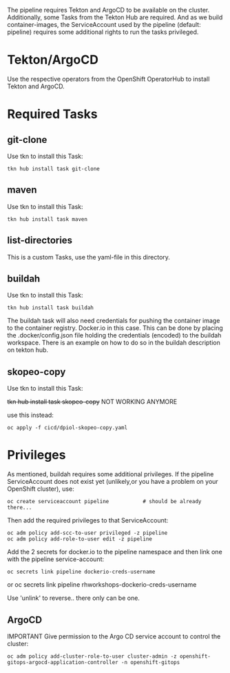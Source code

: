 The pipeline requires Tekton and ArgoCD to be available on the cluster. Additionally, some Tasks from the Tekton Hub are required. And as we build container-images, the ServiceAccount used by the pipeline (default: pipeline) requires some additional rights to run the tasks privileged.

# Tekton/ArgoCD
Use the respective operators from the OpenShift OperatorHub to install Tekton and ArgoCD.

# Required Tasks
## git-clone
Use tkn to install this Task:

    tkn hub install task git-clone

## maven
Use tkn to install this Task:

    tkn hub install task maven

## list-directories
This is a custom Tasks, use the yaml-file in this directory.

## buildah
Use tkn to install this Task:

    tkn hub install task buildah

The buildah task will also need credentials for pushing the container image to the container registry. Docker.io in this case.
This can be done by placing the .docker/config.json file holding the credentials (encoded) to the buildah workspace. There is an example on how to do so in the buildah description on tekton hub.

## skopeo-copy
Use tkn to install this Task:

~~tkn hub install task skopeo-copy~~   NOT WORKING ANYMORE

use this instead:

    oc apply -f cicd/dpiol-skopeo-copy.yaml


# Privileges
As mentioned, buildah requires some additional privileges. If the pipeline ServiceAccount does not exist yet (unlikely,or you have a problem on your OpenShift cluster), use:

    oc create serviceaccount pipeline           # should be already there...

Then add the required privileges to that ServiceAccount:

    oc adm policy add-scc-to-user privileged -z pipeline
    oc adm policy add-role-to-user edit -z pipeline


Add the 2 secrets for docker.io to the pipeline namespace and then link one with the pipeline service-account:

    oc secrets link pipeline dockerio-creds-username 
or
    oc secrets link pipeline rhworkshops-dockerio-creds-username 

Use 'unlink' to reverse.. there only can be one.

## ArgoCD
IMPORTANT Give permission to the Argo CD service account to control the cluster:

    oc adm policy add-cluster-role-to-user cluster-admin -z openshift-gitops-argocd-application-controller -n openshift-gitops


    